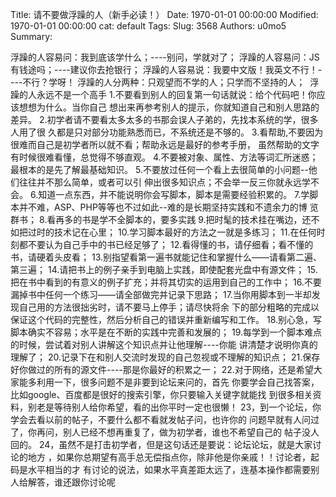 Title: 请不要做浮躁的人（新手必读！）
Date: 1970-01-01 00:00:00
Modified: 1970-01-01 00:00:00
cat: default
Tags: 
Slug: 3568
Authors: u0mo5 
Summary: 

浮躁的人容易问：我到底该学什么；----别问，学就对了；
浮躁的人容易问：JS有钱途吗；----建议你去抢银行；
浮躁的人容易说：我要中文版！我英文不行！----不行？学呀！
浮躁的人分两种：只观望而不学的人；只学而不坚持的人； 
浮躁的人永远不是一个高手
1.不要看到别人的回复第一句话就说：给个代码吧！你应该想想为什么。当你自己 想出来再参考别人的提示，你就知道自己和别人思路的差异。
2.初学者请不要看太多太多的书那会误人子弟的，先找本系统的学，很多人用了很 久都是只对部分功能熟悉而已，不系统还是不够的。
3.看帮助,不要因为很难而自己是初学者所以就不看；帮助永远是最好的参考手册， 虽然帮助的文字有时候很难看懂，总觉得不够直观。
4.不要被对象、属性、方法等词汇所迷惑；最根本的是先了解最基础知识。
5.不要放过任何一个看上去很简单的小问题--他们往往并不那么简单，或者可以引 伸出很多知识点；不会举一反三你就永远学不会。
6.知道一点东西，并不能说明你会写脚本，脚本是需要经验积累的。
7.学脚本并不难，ASP、PHP等等也不过如此--难的是长期坚持实践和不遗余力的博 览群书；
8.看再多的书是学不全脚本的，要多实践
9.把时髦的技术挂在嘴边，还不如把过时的技术记在心里；
10.学习脚本最好的方法之一就是多练习；
11.在任何时刻都不要认为自己手中的书已经足够了；
12.看得懂的书，请仔细看；看不懂的书，请硬着头皮看；
13.别指望看第一遍书就能记住和掌握什么——请看第二遍、第三遍；
14.请把书上的例子亲手到电脑上实践，即使配套光盘中有源文件；
15.把在书中看到的有意义的例子扩充；并将其切实的运用到自己的工作中；
16.不要漏掉书中任何一个练习——请全部做完并记录下思路；
17.当你用脚本到一半却发现自己用的方法很拙劣时，请不要马上停手；请尽快将余 下的部分粗略的完成以保证这个代码的完整性，然后分析自己的错误并重新编写和工作。
18.别心急，写脚本确实不容易；水平是在不断的实践中完善和发展的；
19.每学到一个脚本难点的时候，尝试着对别人讲解这个知识点并让他理解----你能 讲清楚才说明你真的理解了；
20.记录下在和别人交流时发现的自己忽视或不理解的知识点；
21.保存好你做过的所有的源文件----那是你最好的积累之一；
22.对于网络，还是希望大家能多利用一下，很多问题不是非要到论坛来问的，首先 你要学会自己找答案，比如google、百度都是很好的搜索引擎，你只要输入关键字就能找 到很多相关资料，别老是等待别人给你希望，看的出你平时一定也很懒！
23，到一个论坛，你学会去看以前的帖子，不要什么都不看就发帖子问，也许你的 问题早就有人问过了，你再问，别人已经不想再重复了，做为初学者，谁也不希望自己的 帖子没人回的。
24，虽然不是打击初学者，但是这句话还是要说：论坛论坛，就是大家讨论的地方 ，如果你总期望有高手总无偿指点你，除非他是你亲戚！！讨论者，起码是水平相当的才 有讨论的说法，如果水平真差距太远了，连基本操作都需要别人给解答，谁还跟你讨论呢
